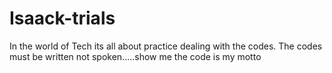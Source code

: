 # Isaack-trials
In the world of Tech its all about practice dealing with the codes. The codes must be written not spoken.....show me the code is my motto
